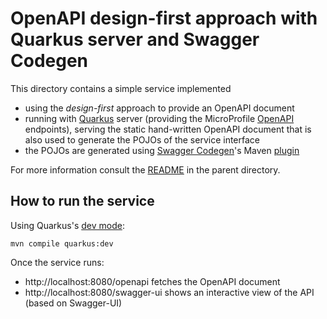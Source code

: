 # OpenAPI design-first approach with Quarkus server and Swagger Codegen

This directory contains a simple service implemented

- using the *design-first* approach to provide an OpenAPI document
- running with [Quarkus](https://quarkus.io/) server (providing the
  MicroProfile [OpenAPI](https://quarkus.io/guides/openapi-swaggerui-guide)
  endpoints), serving the static hand-written OpenAPI document that
  is also used to generate the POJOs of the service interface
- the POJOs are generated using [Swagger Codegen](https://swagger.io/tools/swagger-codegen/)'s
  Maven [plugin](https://github.com/swagger-api/swagger-codegen/tree/3.0.0/modules/swagger-codegen-maven-plugin)

For more information consult the [README](../README.adoc) in the parent directory.

## How to run the service

Using Quarkus's [dev mode](https://quarkus.io/guides/maven-tooling.html#development-mode):

    mvn compile quarkus:dev

Once the service runs:

- http://localhost:8080/openapi fetches the OpenAPI document
- http://localhost:8080/swagger-ui shows an interactive view of the API (based on Swagger-UI)
